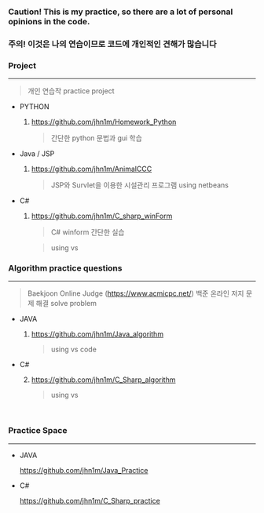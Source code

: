 ### Caution! This is my practice, so there are a lot of personal opinions in the code.
### 주의! 이것은 나의 연습이므로 코드에 개인적인 견해가 많습니다

### Project

---

> 개인 연습작
> practice project

- PYTHON

  1.  https://github.com/jhn1m/Homework_Python
  
      > 간단한 python 문법과 gui 학습 

- Java / JSP

  1. https://github.com/jhn1m/AnimalCCC

     > JSP와 Survlet을 이용한 시설관리 프로그램
     > using netbeans
- C#

  1. https://github.com/jhn1m/C_sharp_winForm
  
      > C# winform 간단한 실습

      > using vs


### Algorithm practice questions

---

> Baekjoon Online Judge (https://www.acmicpc.net/)
> 백준 온라인 저지 문제 해결
> solve problem

- JAVA

  1.  https://github.com/jhn1m/Java_algorithm
  
      > using vs code

- C#

  2.  https://github.com/jhn1m/C_Sharp_algorithm
  
      > using vs
      
<br>


### Practice Space

---

- JAVA

  https://github.com/jhn1m/Java_Practice

- C#

  https://github.com/jhn1m/C_Sharp_practice

